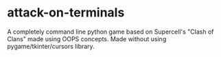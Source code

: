 # attack-on-terminals
A completely command line python game based on Supercell's "Clash of Clans" made using OOPS concepts. Made without using pygame/tkinter/cursors library.
